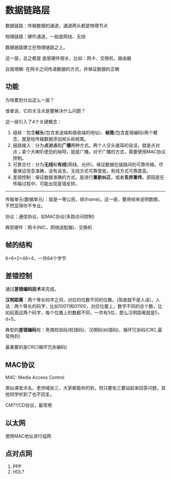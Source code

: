 # 数据链路层

数据链路：传输数据的通道，通道两头都是物理节点

物理链路：硬件通道，一般是网线、无线

数据链路建立在物理链路之上。

这一层，总之都是 底层硬件相关，比如：网卡、交换机、路由器

自我理解: 在网卡之间传递数据的方式，并保证数据的正确

## 功能
为啥要划分出这么一层？

或者说，它的关注点是要解决什么问题？

这一层引入了4个关键概念：
1. 组帧：包含**帧头**(包含发送端和接收端的地址)、**帧尾**(包含差错编码)两个概念，就是给传输数据添加帧头和帧尾。
2. 链路接入：分为**点对点**和**广播**两种方式。两个人交头接耳的说话，就是点对点；拿个大喇叭使劲的呦呵，就是广播。对于广播的方式，需要使用MAC协议控制。
3. 可靠交付：分为**无线**和**有线**(网线、光纤)，保证数据在链路间的可靠传输，尽量保证信息准确，没有谣言。无线方式可靠度低，有线方式可靠度高。
4. 差错控制：保证数据准确的方式，是进行**重新纠正**，或者**丢弃重传**。原因是在传输过程中，可能出现差错反转。

---
传输单元(数据单元)：就是一等公民，帧(frame)。这一层，要用帧来说明数据，不然显得你不专业。

协议：通信协议，如MAC协议(多路访问控制)

典型硬件：网卡(NIC，网络适配器)、交换机

## 帧的结构
6+6+2+48+4，一共64个字节

## 差错控制
通过**差错编码技术**来完成。

**汉明距离**：两个等长码字之间，对应的位数不同的位数。(简直就不是人话)，人话：两个等长的码字，比如10011和01100，对应位置上，数字不同的总个数，比如前面这两个码字，每个位置上的数都不同，一共有5位，那么汉明距离就是5，d=5。

典型的**差错编码**有：奇偶校验码(检错码)、汉明码(纠错码)、循环冗余码(CRC,最常用的)

最重要的是CRC(循环冗余编码)

## MAC协议
MAC: Media Access Control

类似课堂点名，老师喊张三，大家都能听的到，但只要张三要站起来回答问题，其他同学听到了也不回复。

CM??/CD协议，最常用

## 以太网
使用MAC地址进行组网

## 点对点网
1. PPP
2. HDL?